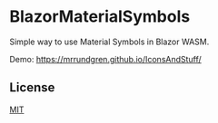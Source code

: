 # BlazorMaterialSymbols
Simple way to use Material Symbols in Blazor WASM.

Demo: https://mrrundgren.github.io/IconsAndStuff/

## License
[MIT](https://choosealicense.com/licenses/mit/)
